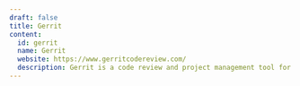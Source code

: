```yaml
---
draft: false
title: Gerrit
content:
  id: gerrit
  name: Gerrit
  website: https://www.gerritcodereview.com/
  description: Gerrit is a code review and project management tool for Git based projects.
---
```


